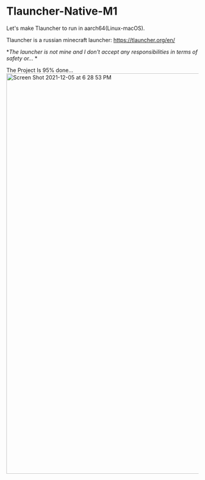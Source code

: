 
# Tlauncher-Native-M1
Let's make Tlauncher to run in aarch64(Linux-macOS).

Tlauncher is a russian minecraft launcher: https://tlauncher.org/en/

*_The launcher is not mine and I don't accept any responsibilities in terms of safety or..._ *

The Project Is 95% done...
<img width="1049" alt="Screen Shot 2021-12-05 at 6 28 53 PM" src="https://user-images.githubusercontent.com/95017233/144751925-d17500f6-c999-457d-bbf8-94c1e0759798.png">

